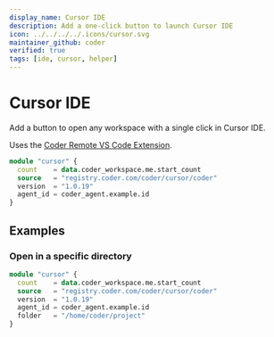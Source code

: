 ```yaml
---
display_name: Cursor IDE
description: Add a one-click button to launch Cursor IDE
icon: ../../../../.icons/cursor.svg
maintainer_github: coder
verified: true
tags: [ide, cursor, helper]
---
```


# Cursor IDE

Add a button to open any workspace with a single click in Cursor IDE.

Uses the [Coder Remote VS Code Extension](https://github.com/coder/vscode-coder).

```tf
module "cursor" {
  count    = data.coder_workspace.me.start_count
  source   = "registry.coder.com/coder/cursor/coder"
  version  = "1.0.19"
  agent_id = coder_agent.example.id
}
```

## Examples

### Open in a specific directory

```tf
module "cursor" {
  count    = data.coder_workspace.me.start_count
  source   = "registry.coder.com/coder/cursor/coder"
  version  = "1.0.19"
  agent_id = coder_agent.example.id
  folder   = "/home/coder/project"
}
```
